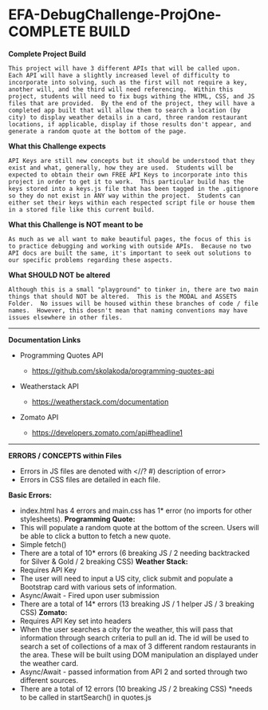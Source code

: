 # EFA-DebugChallenge-ProjOne-COMPLETE BUILD

**Complete Project Build**

	This project will have 3 different APIs that will be called upon.  Each API will have a slightly increased level of difficulty to incorporate into solving, such as the first will not require a key, another will, and the third will need referencing.  Within this project, students will need to fix bugs withing the HTML, CSS, and JS files that are provided.  By the end of the project, they will have a completed app built that will allow them to search a location (by city) to display weather details in a card, three random restaurant locations, if applicable, display if those results don't appear, and generate a random quote at the bottom of the page.

**What this Challenge expects**

	API Keys are still new concepts but it should be understood that they exist and what, generally, how they are used.  Students will be expected to obtain their own FREE API Keys to incorporate into this project in order to get it to work.  This particular build has the keys stored into a keys.js file that has been tagged in the .gitignore so they do not exist in ANY way within the project.  Students can either set their keys within each respected script file or house them in a stored file like this current build.

**What this Challenge is NOT meant to be**

	As much as we all want to make beautiful pages, the focus of this is to practice debugging and working with outside APIs.  Because no two API docs are built the same, it's important to seek out solutions to our specific problems regarding these aspects.

**What SHOULD NOT be altered**

	Although this is a small "playground" to tinker in, there are two main things that should NOT be altered.  This is the MODAL and ASSETS Folder.  No issues will be housed within these branches of code / file names.  However, this doesn't mean that naming conventions may have issues elsewhere in other files.

--------------------------------------------------------------------------------

**Documentation Links**
- Programming Quotes API
    - https://github.com/skolakoda/programming-quotes-api

- Weatherstack API
    - https://weatherstack.com/documentation

- Zomato API
    - https://developers.zomato.com/api#headline1

--------------------------------------------------------------------------------

**ERRORS / CONCEPTS within Files**

- Errors in JS files are denoted with <//? #) description of error>
- Errors in CSS files are detailed in each file.

**Basic Errors:**
- index.html has 4 errors and main.css has 1* error (no imports for other stylesheets).
**Programming Quote:**
- This will populate a random quote at the bottom of the screen.  Users will be able to click a button to fetch a new quote.
- Simple fetch()
- There are a total of 10* errors (6 breaking JS / 2 needing backtracked for Silver & Gold / 2 breaking CSS)
**Weather Stack:**
- Requires API Key
- The user will need to input a US city, click submit and populate a Bootstrap card with various sets of information.
- Async/Await - Fired upon user submission
- There are a total of 14* errors (13 breaking JS / 1 helper JS / 3 breaking CSS)
**Zomato:**
- Requires API Key set into headers
- When the user searches a city for the weather, this will pass that information through search criteria to pull an id.  The id will be used to search a set of collections of a max of 3 different random restaurants in the area.  These will be built using DOM manipulation an displayed under the weather card.
- Async/Await - passed information from API 2 and sorted through two different sources.
- There are a total of 12 errors (10 breaking JS / 2 breaking CSS) *needs to be called in startSearch() in quotes.js
